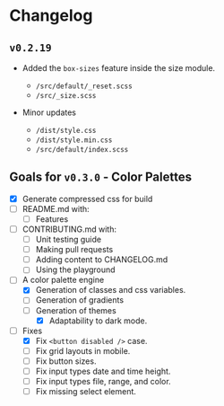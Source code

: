 # Changelog

## `v0.2.19`

- Added the `box-sizes` feature inside the size module.
  - `/src/default/_reset.scss`
  - `/src/_size.scss`

- Minor updates
  - `/dist/style.css`
  - `/dist/style.min.css`
  - `/src/default/index.scss`

## Goals for `v0.3.0` - Color Palettes
  - [x] Generate compressed css for build
  - [ ] README.md with:
    - [ ] Features
  - [ ] CONTRIBUTING.md with:
    - [ ] Unit testing guide
    - [ ] Making pull requests
    - [ ] Adding content to CHANGELOG.md
    - [ ] Using the playground
  - [ ] A color palette engine
    - [x] Generation of classes and css variables.
    - [ ] Generation of gradients
    - [ ] Generation of themes
      - [x] Adaptability to dark mode.
  - [ ] Fixes
    - [x] Fix `<button disabled />` case.
    - [ ] Fix grid layouts in mobile.
    - [ ] Fix button sizes.
    - [ ] Fix input types date and time height.
    - [ ] Fix input types file, range, and color.
    - [ ] Fix missing select element.
